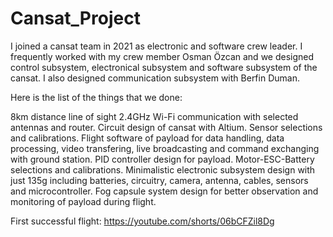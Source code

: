 # Cansat_Project
I joined a cansat team in 2021 as electronic and software crew leader. I frequently worked with my crew member Osman Özcan and we designed control subsystem, electronical subsystem and software subsystem of the cansat. I also designed communication subsystem with Berfin Duman. 

Here is the list of the things that we done:

8km distance line of sight 2.4GHz Wi-Fi communication with selected antennas and router.
Circuit design of cansat with Altium.
Sensor selections and calibrations.
Flight software of payload for data handling, data processing, video transfering, live broadcasting and command exchanging with ground station.
PID controller design for payload.
Motor-ESC-Battery selections and calibrations.
Minimalistic electronic subsystem design with just 135g including batteries, circuitry, camera, antenna, cables, sensors and microcontroller.
Fog capsule system design for better observation and monitoring of payload during flight.

First successful flight: https://youtube.com/shorts/06bCFZil8Dg
